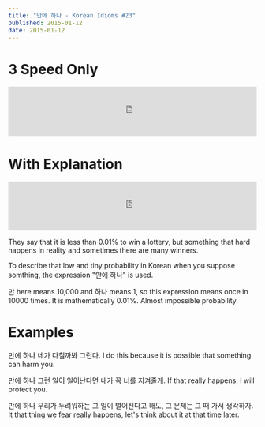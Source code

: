 ```yaml
---
title: "만에 하나 - Korean Idioms #23"
published: 2015-01-12
date: 2015-01-12
---
```


#  3 Speed Only

<iframe id="audio_iframe" src="https://www.podbean.com/media/player/audio/postId/5444553/url/http%253A%252F%252Fwiseinit.podbean.com%252Fe%252F3-speed-edition-of-%25EB%25A7%258C%25EC%2597%2590-%25ED%2595%2598%25EB%2582%2598%252F/initByJs/1/auto/1?skin=11" width="100%" height="100" frameborder="0" scrolling="no"></iframe>

#  With Explanation

<iframe id="audio_iframe" src="https://www.podbean.com/media/player/audio/postId/5444556?url=http%3A%2F%2Fwiseinit.podbean.com%2Fe%2F%25eb%25a7%258c%25ec%2597%2590-%25ed%2595%2598%25eb%2582%2598-korean-idioms-23%2F&amp;skin=11&amp;postId=5444556&amp;download=0&amp;share=1&amp;fonts=Helvetica&amp;auto=0" width="100%" height="100" frameborder="0" scrolling="no" data-name="pb-iframe-player"></iframe>

They say that it is less than 0.01% to win a lottery, but something that hard happens in reality and sometimes there are many winners.

To describe that low and tiny probability in Korean when you suppose somthing, the expression "만에 하나" is used.

만 here means 10,000 and 하나 means 1, so this expression means once in 10000 times. It is mathematically 0.01%. Almost impossible probability.

#  Examples

만에 하나 네가 다칠까봐 그런다.
I do this because it is possible that something can harm you.

만에 하나 그런 일이 일어난다면 내가 꼭 너를 지켜줄게.
If that really happens, I will protect you.

만에 하나 우리가 두려워하는 그 일이 벌어진다고 해도, 그 문제는 그 때 가서 생각하자.
It that thing we fear really happens, let's think about it at that time later.